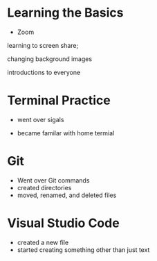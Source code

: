 # Learning the Basics
* Zoom

learning to screen share;

changing background images

introductions to everyone

# Terminal Practice
* went over sigals

* became familar with home termial

# Git
* Went over Git commands
* created directories
* moved, renamed, and deleted files

# Visual Studio Code
* created a new file
* started creating something other than just text

